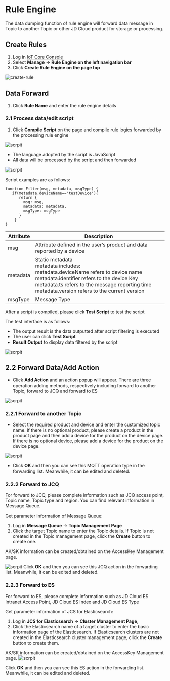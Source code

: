 # Rule Engine

The data dumping function of rule engine will forward data message in Topic to another Topic or other JD Cloud product for storage or processing.

## Create Rules

1. Log in [IoT Core Console](https://iot-console.jdcloud.com/core)
2. Select **Manage** -> **Rule Engine on the left navigation bar**
3. Click **Create Rule Engine on the page top**

![create-rule](../../../../../image/IoT/IoT-Engine/Create_Rule.png)

## Data Forward

1. Click **Rule Name** and enter the rule engine details

### 2.1 Process data/edit script

1. Click **Compile Script** on the page and compile rule logics forwarded by the processing rule engine

![scrpit](../../../../../image/IoT/IoT-Engine/Script-ProcessData.png)

- The language adopted by the script is JavaScript
- All data will be processed by the script and then forwarded

![scrpit](../../../../../image/IoT/IoT-Engine/Rule-Script.png)

Script examples are as follows:

```
function Filter(msg, metadata, msgType) {  		
   if(metadata.deviceName=='testDevice'){
      return { 							
        msg: msg,
        metadata: metadata,
        msgType: msgType
      }
    }
}									

```

| Attribute  | Description|
| ----- | ----- |
|msg| Attribute defined in the user’s product and data reported by a device|
|metadata| Static metadata<br>metadata includes:<br> metadata.deviceName refers to device name <br> metadata.identifier refers to the device Key <br> metadata.ts refers to the message reporting time  <br> metadata.version refers to the current version |
|msgType|Message Type |

After a script is compiled, please click **Test Script** to test the script

The test interface is as follows:

- The output result is the data outputted after script filtering is executed
- The user can click **Test Script**
- **Result Output** to display data filtered by the script

![scrpit](../../../../../image/IoT/IoT-Engine/Script-Testing.png)

## 2.2 Forward Data/Add Action

- Click **Add Action** and an action popup will appear. There are three operation adding methods, respectively including forward to another Topic, forward to JCQ and forward to ES

![scrpit](../../../../../image/IoT/IoT-Engine/Add-Action.png)

### 2.2.1 Forward to another Topic

- Select the required product and device and enter the customized topic name. If there is no optional product, please create a product in the product page and then add a device for the product on the device page. If there is no optional device, please add a device for the product on the device page.

![scrpit](../../../../../image/IoT/IoT-Engine/Add-Action-FW-Topic.png)

- Click **OK** and then you can see this MQTT operation type in the forwarding list. Meanwhile, it can be edited and deleted.

### 2.2.2 Forward to JCQ

For forward to JCQ, please complete information such as JCQ access point, Topic name, Topic type and region. You can find relevant information in Message Queue.

Get parameter information of Message Queue:
1. Log in **Message Queue** -> **Topic Management Page**
2. Click the target Topic name to enter the Topic details. If Topic is not created in the Topic management page, click the **Create** button to create one.

AK/SK information can be created/obtained on the AccessKey Management page.

![scrpit](../../../../../image/IoT/IoT-Engine/Add-Action-FW-JCQ.png)
Click **OK** and then you can see this JCQ action in the forwarding list. Meanwhile, it can be edited and deleted.


### 2.2.3 Forward to ES

For forward to ES, please complete information such as JD Cloud ES Intranet Access Point, JD Cloud ES Index and JD Cloud ES Type

Get parameter information of JCS for Elasticsearch:
1. Log in **JCS for Elasticsearch** -> **Cluster Management Page**,
2. Click the Elasticsearch name of a target cluster to enter the basic information page of the Elasticsearch. If Elasticsearch clusters are not created in the Elasticsearch cluster management page, click the **Create** button to create them.

AK/SK information can be created/obtained on the AccessKey Management page.
![scrpit](../../../../../image/IoT/IoT-Engine/Add-Action-FW-ES.png)

Click **OK** and then you can see this ES action in the forwarding list. Meanwhile, it can be edited and deleted.

